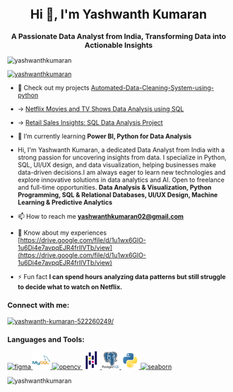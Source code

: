 <h1 align="center">Hi 👋, I'm Yashwanth Kumaran</h1>
<h3 align="center">A Passionate Data Analyst from India, Transforming Data into Actionable Insights</h3>

<p align="left"> <img src="https://komarev.com/ghpvc/?username=yashwanthkumaran&label=Profile%20views&color=0e75b6&style=flat" alt="yashwanthkumaran" /> </p>

<p align="left"> <a href="https://github.com/ryo-ma/github-profile-trophy"><img src="https://github-profile-trophy.vercel.app/?username=yashwanthkumaran" alt="yashwanthkumaran" /></a> </p>

- 🔭 Check out my projects [Automated-Data-Cleaning-System-using-python](https://github.com/YashwanthKumaran/Automated-Data-Cleaning-System-using-python)

- -> [Netflix Movies and TV Shows Data Analysis using SQL](https://github.com/YashwanthKumaran/netflix_project)

- -> [Retail Sales Insights: SQL Data Analysis Project](https://github.com/YashwanthKumaran/Retail-Sales-Insights-SQL-Data-Analysis-Project)


- 🌱 I’m currently learning **Power BI, Python for Data Analysis**

- Hi, I'm Yashwanth Kumaran, a dedicated Data Analyst from India with a strong passion for uncovering insights from data. I specialize in Python, SQL, UI/UX design, and data visualization, helping businesses make data-driven decisions.I am always eager to learn new technologies and explore innovative solutions in data analytics and AI. Open to freelance and full-time opportunities. **Data Analysis & Visualization, Python Programming, SQL & Relational Databases, UI/UX Design, Machine Learning & Predictive Analytics**

- 📫 How to reach me **yashwanthkumaran02@gmail.com**

- 📄 Know about my experiences [https://drive.google.com/file/d/1u1wx6GlO-1u6Di4e7avpqEJR4frIlVTb/view](https://drive.google.com/file/d/1u1wx6GlO-1u6Di4e7avpqEJR4frIlVTb/view)

- ⚡ Fun fact **I can spend hours analyzing data patterns but still struggle to decide what to watch on Netflix.**

<h3 align="left">Connect with me:</h3>
<p align="left">
<a href="https://linkedin.com/in/yashwanth-kumaran-522260249/" target="blank"><img align="center" src="https://raw.githubusercontent.com/rahuldkjain/github-profile-readme-generator/master/src/images/icons/Social/linked-in-alt.svg" alt="yashwanth-kumaran-522260249/" height="30" width="40" /></a>
</p>

<h3 align="left">Languages and Tools:</h3>
<p align="left"> <a href="https://www.figma.com/" target="_blank" rel="noreferrer"> <img src="https://www.vectorlogo.zone/logos/figma/figma-icon.svg" alt="figma" width="40" height="40"/> </a> <a href="https://www.mysql.com/" target="_blank" rel="noreferrer"> <img src="https://raw.githubusercontent.com/devicons/devicon/master/icons/mysql/mysql-original-wordmark.svg" alt="mysql" width="40" height="40"/> </a> <a href="https://opencv.org/" target="_blank" rel="noreferrer"> <img src="https://www.vectorlogo.zone/logos/opencv/opencv-icon.svg" alt="opencv" width="40" height="40"/> </a> <a href="https://pandas.pydata.org/" target="_blank" rel="noreferrer"> <img src="https://raw.githubusercontent.com/devicons/devicon/2ae2a900d2f041da66e950e4d48052658d850630/icons/pandas/pandas-original.svg" alt="pandas" width="40" height="40"/> </a> <a href="https://www.postgresql.org" target="_blank" rel="noreferrer"> <img src="https://raw.githubusercontent.com/devicons/devicon/master/icons/postgresql/postgresql-original-wordmark.svg" alt="postgresql" width="40" height="40"/> </a> <a href="https://www.python.org" target="_blank" rel="noreferrer"> <img src="https://raw.githubusercontent.com/devicons/devicon/master/icons/python/python-original.svg" alt="python" width="40" height="40"/> </a> <a href="https://seaborn.pydata.org/" target="_blank" rel="noreferrer"> <img src="https://seaborn.pydata.org/_images/logo-mark-lightbg.svg" alt="seaborn" width="40" height="40"/> </a> </p>

<p><img align="center" src="https://github-readme-stats.vercel.app/api/top-langs?username=yashwanthkumaran&show_icons=true&locale=en&layout=compact" alt="yashwanthkumaran" /></p>
